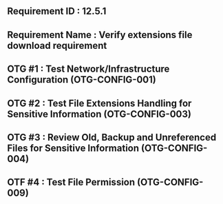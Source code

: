 ## Requirement ID : 12.5.1
## Requirement Name : Verify extensions file download requirement
## OTG #1 : Test Network/Infrastructure Configuration (OTG-CONFIG-001)
## OTG #2 : Test File Extensions Handling for Sensitive Information (OTG-CONFIG-003)
## OTG #3 : Review Old, Backup and Unreferenced Files for Sensitive Information (OTG-CONFIG-004)
## OTF #4 : Test File Permission (OTG-CONFIG-009)

